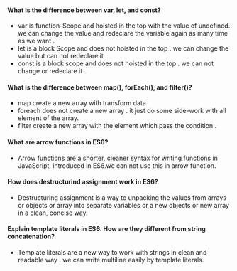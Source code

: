 #### What is the difference between var, let, and const?
 -  var is function-Scope and hoisted in the top with the value of undefined. we can change the value and redeclare the variable again as many time as we want . 
 - let is a block Scope and does not hoisted in the top . we can change the value but can not redeclare it .
 - const is a block scope and does not hoisted in the top .  we can  not change or redeclare it .

 #### What is the difference between map(), forEach(), and filter()? 

 - map create a new array with transform data
 - foreach does not create a new array . it just do some side-work with all element of the array.
 - filter create a new array with the element which pass the condition .


#### What are arrow functions in ES6?
 - Arrow functions are a shorter, cleaner syntax for writing functions in JavaScript, introduced in ES6.we can not use this in arrow function.

 #### How does destructurind assignment work in ES6?
  - Destructuring assignment is a way to unpacking the  values from arrays or objects or array into separate variables or a new objects or new array in a clean, concise way.

#### Explain template literals in ES6. How are they different from string concatenation?
 - Template literals are a new way to work with strings in clean and readable way . we can write multiline easily by template literals. 

